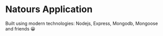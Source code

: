 # Natours Application

Built using modern technologies: Nodejs, Express, Mongodb, Mongoose and friends 😀